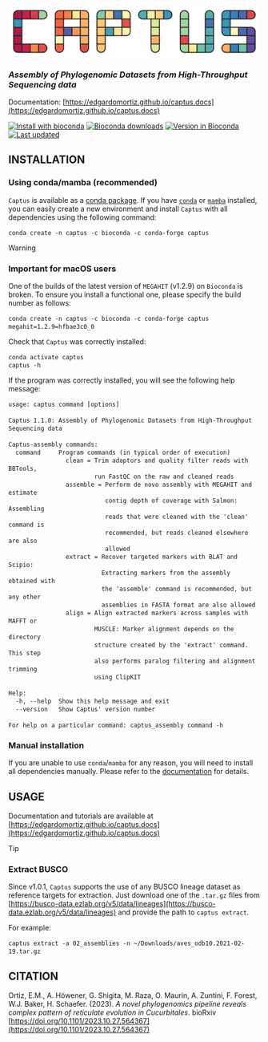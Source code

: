 <p align="center">
  <img src=docs/static/images/logo.svg alt=captus_logo width=500>
</p>

### *Assembly of Phylogenomic Datasets from High-Throughput Sequencing data*

Documentation: [https://edgardomortiz.github.io/captus.docs](https://edgardomortiz.github.io/captus.docs)  

[![Install with bioconda](https://img.shields.io/badge/install%20with-bioconda-brightgreen.svg?style=flat)](http://bioconda.github.io/recipes/captus/README.html)
[![Bioconda downloads](https://anaconda.org/bioconda/captus/badges/downloads.svg)](https://anaconda.org/bioconda/captus)
[![Version in Bioconda](https://anaconda.org/bioconda/captus/badges/version.svg)](https://anaconda.org/bioconda/captus)
[![Last updated](https://anaconda.org/bioconda/captus/badges/latest_release_date.svg)](https://github.com/edgardomortiz/Captus/releases)

## INSTALLATION

### Using conda/mamba (recommended)

`Captus` is available as a [conda package](https://anaconda.org/bioconda/captus). If you have [`conda`](https://docs.conda.io/projects/conda/en/latest/index.html) or [`mamba`](https://mamba.readthedocs.io/en/latest/index.html) installed, you can easily create a new environment and install `Captus` with all dependencies using the following command:

```shell
conda create -n captus -c bioconda -c conda-forge captus
```

> [!WARNING]
>
> ### Important for macOS users
>
> One of the builds of the latest version of `MEGAHIT` (v1.2.9) on `Bioconda` is broken. To ensure you install a functional one, please specify the build number as follows:
>
> ```shell
> conda create -n captus -c bioconda -c conda-forge captus megahit=1.2.9=hfbae3c0_0
> ```

Check that `Captus` was correctly installed:

```shell
conda activate captus
captus -h
```

If the program was correctly installed, you will see the following help message:

```text
usage: captus command [options]

Captus 1.1.0: Assembly of Phylogenomic Datasets from High-Throughput Sequencing data

Captus-assembly commands:
  command     Program commands (in typical order of execution)
                clean = Trim adaptors and quality filter reads with BBTools,
                        run FastQC on the raw and cleaned reads
                assemble = Perform de novo assembly with MEGAHIT and estimate
                           contig depth of coverage with Salmon: Assembling
                           reads that were cleaned with the 'clean' command is
                           recommended, but reads cleaned elsewhere are also
                           allowed
                extract = Recover targeted markers with BLAT and Scipio:
                          Extracting markers from the assembly obtained with
                          the 'assemble' command is recommended, but any other
                          assemblies in FASTA format are also allowed
                align = Align extracted markers across samples with MAFFT or
                        MUSCLE: Marker alignment depends on the directory
                        structure created by the 'extract' command. This step
                        also performs paralog filtering and alignment trimming
                        using ClipKIT

Help:
  -h, --help  Show this help message and exit
  --version   Show Captus' version number

For help on a particular command: captus_assembly command -h
```

### Manual installation

If you are unable to use `conda`/`mamba` for any reason, you will need to install all dependencies manually. Please refer to the [documentation](https://edgardomortiz.github.io/captus.docs/basics/installation/#manual-installation) for details.

## USAGE

Documentation and tutorials are available at [https://edgardomortiz.github.io/captus.docs](https://edgardomortiz.github.io/captus.docs)

> [!TIP]
>
> ### Extract BUSCO
>
> Since v1.0.1, `Captus` supports the use of any BUSCO lineage dataset as reference targets for extraction. Just download one of the `.tar.gz` files from [https://busco-data.ezlab.org/v5/data/lineages](https://busco-data.ezlab.org/v5/data/lineages) and provide the path to `captus extract`.
>
> For example:
>
> ```text
> captus extract -a 02_assemblies -n ~/Downloads/aves_odb10.2021-02-19.tar.gz
> ```

## CITATION

Ortiz, E.M., A. Höwener, G. Shigita, M. Raza, O. Maurin, A. Zuntini, F. Forest, W.J. Baker, H. Schaefer. (2023). *A novel phylogenomics pipeline reveals complex pattern of reticulate evolution in Cucurbitales*. bioRxiv [https://doi.org/10.1101/2023.10.27.564367](https://doi.org/10.1101/2023.10.27.564367)
